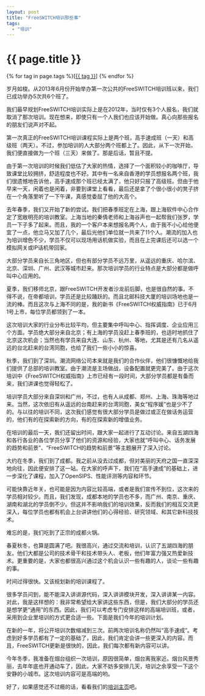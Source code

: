 ```yaml
---
layout: post
title: "FreeSWITCH培训那些事"
tags:
  - "培训"
---
```


# {{ page.title }}

<div class="tags">
{% for tag in page.tags %}[<a class="tag" href="/tags.html#{{ tag }}">{{ tag }}</a>] {% endfor %}
</div>

岁月如梭。从2013年6月份开始举办第一次公共的FreeSWITCH培训班以来，我们已成功举办5次共6个班了。

我们最早规划FreeSWITCH培训实际上是在2012年，当时仅有3个人报名，我们就取消了那次培训。现在想来，即使只有一个人我们也应该开始做。真心向那些报名的朋友们说声对不起。

第一次真正的FreeSWITCH培训课程实际上是两个班，高手速成班（一天）和高级班（两天）。不过，参加培训的人大部分两个班都上了。因此，从下一次开始，我们便直接做为一个班（三天）来做了。那是后话，暂且不提。

由于第一次培训的时候我们低估了大家的热情，选择了一个面积较小的咖啡厅，导致课堂比较拥挤，舒适程度也不好。其中有一名来自香港的学员想报名两个班，我们很遗憾地告诉他，高手速成那个班已经太满了，他只好只报了高级班。但由于他早来一天，闲着也是闲着，非要到课堂上看看，最后还是拿了个很小很小的凳子挤在一个角落里听了一下午课，真感觉委屈了他的大高个。

去年春季，我们又开始了新的尝试。我们把春季班定在上海，跟上海软件中心合作定了宽敞明亮的培训教室。上海当地的秦倩老师和上海谷声也一起帮我们张罗，学员一下子多了起来。而且，我的一个客户本来想报名两个人，由于我不小心给他便宜了一点，他立马又加了几个，最后光他们单位就一共来了11个人。潮流的加入也为培训增色不少，学员不仅可以现场用话机做实验，而且在上完课后还可以选一个模拟网关或IP话机带回家。

大部分学员来自长三角地区，但也有部分学员不远万里，从遥远的重庆、哈尔滨、北京、深圳、广州、武汉等城市赶来。那次培训学员的行业特点是大部分都是做呼叫中心应用的。

夏季，我们移师北京，跟FreeSWITCH开发者沙龙前后脚，也是很自然的事。不得不说，在帝都培训，学员还是比较踊跃的。而且北邮科技大厦的培训场地也是一流的棒。而且这次与上海不同的是，我的新书《FreeSWITCH权威指南》已于6月1号上市，每位学员都领到了一本。

这次培训大家的行业分布比较平均，但主要集中呼叫中心、指挥调度、企业应用三个方面。学员绝大部分来自北京；有上海的学员没赶上春季班的，也适时地抓住了北京这次机会；当然也有学员来自大连、山东、杭州、等地，尤其是还有几名从遥远的台北赶来的台湾同胞，也给了我们一些小小的惊喜。

秋季，我们到了深圳。潮流网络公司本来就是我们的合作伙伴，他们很慷慨地给我们提供了总部的培训教室。由于潮流是主场做战，设备配置就更完美了。由于这次培训中《FreeSWITCH权威指南》上市已经有一段时间，大部分学员都是有备而来，我们讲课也觉得轻松了。

培训学员大部分来自深圳和广州，不过，也有人从成都、郑州、上海、珠海等地过来。当然，这次依旧有从遥远的台南赶来的台湾同胞，美女“程序媛”也是少不了的。与以往的培训不同，这次我们感觉有很大部分学员是做过或正在做话务运营的，他们有的在探索新的方向，有的在探索新的增值业务。

在培训的最后一天，我们还留出时间，跟大家一起进行了互动讨论。来自五湖四海和各行各业的各位学员分享了他们的资源和经验，大家也就“呼叫中心、话务发展的趋势和前景”、“FreeSWITCH的趋势和前景”等主题展开了深入讨论。

大约在冬季，我们到了成都。我之前从没去过成都，但对美丽的天府之国一直深深地向往，因此便安排了这一站。在大家的呼声下，我们在“高手速成”的基础上，进一步深化了课程，加入了OpenSIPS、性能评测等内容和环节。

可能快靠近年关，也可能是因为内容比较高端，或者是我们宣传不到位，这次来的学员相对较少。而且，我们发现，成都本地的学员也不多，而广州、南京、重庆、湖南和湖北的学员倒不少。但这并不影响我们的培训效果，反而我们的相互交流更深入，每位学员也都有机会上台讲讲他们的心得经验、研究领域、和其它新科技技术。

难忘的是，我们吃到了正宗的成都火锅。

春夏秋冬，也算是圆满了吧。我很高兴，通过交流和培训，认识了五湖四海的朋友。他们大都是公司的技术骨干和技术带头人、老板，他们年富力强又热爱新技术。更重要的是，大家也都很高兴通过这个机会认识一些有趣的人，谈论一些有趣的事。

时间过得很快。又该规划新的培训课程了。

很多学员问到，能不能深入讲讲源代码，深入讲讲模块开发，深入讲讲某一内容。对此，我是这样想的：我非常希望给大家讲这些东西，但是，我们大部分的学员还是想学更“通用”的东西。因此，我们可以考虑专门安排这样的高端培训班，或者，采用到企业里培训的方式更合适一些。下面是我们今年的培训计划。

在新的一年，将公开培训次数缩减到三次。前两次培训名称仍然叫“高手速成”。考虑到好多学员都有了一定的基础了，因此，我们肯定会讲一些更深入的内容。而且，FreeSWITCH更新是很快的，因此，我们每次都有新内容可以讲。

今年冬季，我准备在烟台组织一次培训，原因很简单，烟台离我家近。烟台风景秀丽，去年年底也开通动车了，因此，大家不妨多安排几天，培训之余享受一下这个安静的小城市。这次培训内容可是高端的哟。

好了，如果感觉还不过瘾的话，看看我们的[培训主页](/training.html)吧。

